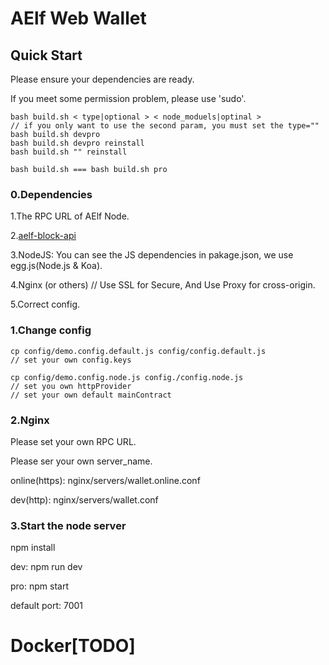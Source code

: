# AElf Web Wallet

## Quick Start

Please ensure your dependencies are ready.

If you meet some permission problem, please use 'sudo'.

```shell
bash build.sh < type|optional > < node_moduels|optinal >
// if you only want to use the second param, you must set the type=""
bash build.sh devpro
bash build.sh devpro reinstall
bash build.sh "" reinstall

bash build.sh === bash build.sh pro
```

### 0.Dependencies

1.The RPC URL of AElf Node.

2.[aelf-block-api](https://github.com/AElfProject/aelf-block-api)

3.NodeJS: You can see the JS dependencies in pakage.json, we use egg.js(Node.js & Koa).

4.Nginx (or others) // Use SSL for Secure, And Use Proxy for cross-origin.

5.Correct config.

### 1.Change config

```shell
cp config/demo.config.default.js config/config.default.js 
// set your own config.keys

cp config/demo.config.node.js config./config.node.js
// set you own httpProvider
// set your own default mainContract
```

### 2.Nginx

Please set your own RPC URL.

Please ser your own server_name.

online(https): nginx/servers/wallet.online.conf

dev(http): nginx/servers/wallet.conf

### 3.Start the node server

npm install

dev: npm run dev

pro: npm start

default port: 7001

# Docker[TODO]